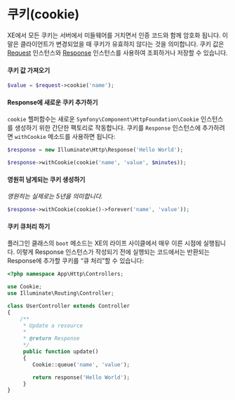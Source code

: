 # 쿠키(cookie)

XE에서 모든 쿠키는 서버에서 미들웨어를 거치면서 인증 코드와 함께 암호화 됩니다. 이 말은 클라이언트가 변경되었을 때 쿠키가 유효하지 않다는 것을 의미합니다. 쿠키 값은 [Request](request.md) 인스턴스와 [Response](response.md) 인스턴스를 사용하여 조회하거나 저장할 수 있습니다.

#### 쿠키 값 가져오기

```php
$value = $request->cookie('name');
```

#### Response에 새로운 쿠키 추가하기

`cookie` 헬퍼함수는 새로운 `Symfony\Component\HttpFoundation\Cookie` 인스턴스를 생성하기 위한 간단한 팩토리로 작동합니다. 쿠키를 `Response` 인스턴스에 추가하려면 `withCookie` 메소드를 사용하면 됩니다:

```php
$response = new Illuminate\Http\Response('Hello World');

$response->withCookie(cookie('name', 'value', $minutes));
```

#### 영원히 남게되는 쿠키 생성하기

_영원히는 실제로는 5년을 의미합니다._

```php
$response->withCookie(cookie()->forever('name', 'value'));
```

#### 쿠키 큐처리 하기

플러그인 클래스의 `boot` 메소드는 XE의 라이프 사이클에서 매우 이른 시점에 실행됩니다. 이렇게 Response 인스턴스가 작성되기 전에 실행되는 코드에서는 반환되는 Response에 추가할 쿠키를 “큐 처리”할 수 있습니다:

```php
<?php namespace App\Http\Controllers;

use Cookie;
use Illuminate\Routing\Controller;

class UserController extends Controller
{
    /**
     * Update a resource
     *
     * @return Response
     */
     public function update()
     {
        Cookie::queue('name', 'value');

        return response('Hello World');
     }
}
```